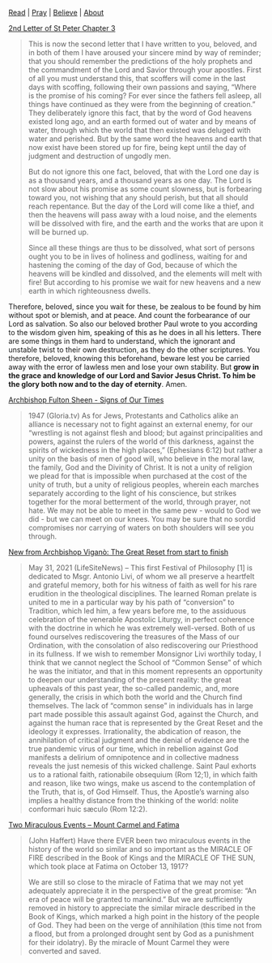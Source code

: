 [Read](books.md) | 
[Pray](prayers.md) | 
[Believe](faith) |
[About](mission.md)

[2nd Letter of St Peter Chapter 3]()  
>This is now the second letter that I have written to you, beloved, and in both of them I have aroused your sincere mind by way of reminder; that you should remember the predictions of the holy prophets and the commandment of the Lord and Savior through your apostles. First of all you must understand this, that scoffers will come in the last days with scoffing, following their own passions and saying, “Where is the promise of his coming? For ever since the fathers fell asleep, all things have continued as they were from the beginning of creation.” They deliberately ignore this fact, that by the word of God heavens existed long ago, and an earth formed out of water and by means of water, through which the world that then existed was deluged with water and perished. But by the same word the heavens and earth that now exist have been stored up for fire, being kept until the day of judgment and destruction of ungodly men.
>
>But do not ignore this one fact, beloved, that with the Lord one day is as a thousand years, and a thousand years as one day. The Lord is not slow about his promise as some count slowness, but is forbearing toward you, not wishing that any should perish, but that all should reach repentance. But the day of the Lord will come like a thief, and then the heavens will pass away with a loud noise, and the elements will be dissolved with fire, and the earth and the works that are upon it will be burned up.
>
>Since all these things are thus to be dissolved, what sort of persons ought you to be in lives of holiness and godliness, waiting for and hastening the coming of the day of God, because of which the heavens will be kindled and dissolved, and the elements will melt with fire! But according to his promise we wait for new heavens and a new earth in which righteousness dwells.
>
Therefore, beloved, since you wait for these, be zealous to be found by him without spot or blemish, and at peace. And count the forbearance of our Lord as salvation. So also our beloved brother Paul wrote to you according to the wisdom given him, speaking of this as he does in all his letters. There are some things in them hard to understand, which the ignorant and unstable twist to their own destruction, as they do the other scriptures. You therefore, beloved, knowing this beforehand, beware lest you be carried away with the error of lawless men and lose your own stability. But **grow in the grace and knowledge of our Lord and Savior Jesus Christ. To him be the glory both now and to the day of eternity**. Amen.

[Archbishop Fulton Sheen - Signs of Our Times](https://gloria.tv/post/8apV1vmiq9kEBvpUHBc7hzDg7)  
>1947 (Gloria.tv) As for Jews, Protestants and Catholics alike an alliance is necessary not to fight against an external enemy, for our “wrestling is not against flesh and blood; but against principalities and powers, against the rulers of the world of this darkness, against the spirits of wickedness in the high places,” (Ephesians 6:12) but rather a unity on the basis of men of good will, who believe in the moral law, the family, God and the Divinity of Christ. It is not a unity of religion we plead for that is impossible when purchased at the cost of the unity of truth, but a unity of religious peoples, wherein each marches separately according to the light of his conscience, but strikes together for the moral betterment of the world, through prayer, not hate. We may not be able to meet in the same pew - would to God we did - but we can meet on our knees. You may be sure that no sordid compromises nor carrying of waters on both shoulders will see you through.  

[New from Archbishop Viganò: The Great Reset from start to finish](https://www.lifesitenews.com/opinion/new-from-archbishop-vigano-the-great-reset-from-start-to-finish)  
>May 31, 2021 (LifeSiteNews) – This first Festival of Philosophy [1] is dedicated to Msgr. Antonio Livi, of whom we all preserve a heartfelt and grateful memory, both for his witness of faith as well for his rare erudition in the theological disciplines. The learned Roman prelate is united to me in a particular way by his path of “conversion” to Tradition, which led him, a few years before me, to the assiduous celebration of the venerable Apostolic Liturgy, in perfect coherence with the doctrine in which he was extremely well-versed. Both of us found ourselves rediscovering the treasures of the Mass of our Ordination, with the consolation of also rediscovering our Priesthood in its fullness. If we wish to remember Monsignor Livi worthily today, I think that we cannot neglect the School of “Common Sense” of which he was the initiator, and that in this moment represents an opportunity to deepen our understanding of the present reality: the great upheavals of this past year, the so-called pandemic, and, more generally, the crisis in which both the world and the Church find themselves. The lack of “common sense” in individuals has in large part made possible this assault against God, against the Church, and against the human race that is represented by the Great Reset and the ideology it expresses. Irrationality, the abdication of reason, the annihilation of critical judgment and the denial of evidence are the true pandemic virus of our time, which in rebellion against God manifests a delirium of omnipotence and in collective madness reveals the just nemesis of this wicked challenge. Saint Paul exhorts us to a rational faith, rationabile obsequium (Rom 12;1), in which faith and reason, like two wings, make us ascend to the contemplation of the Truth, that is, of God Himself. Thus, the Apostle’s warning also implies a healthy distance from the thinking of the world: nolite conformari huic sæculo (Rom 12:2).  

[Two Miraculous Events – Mount Carmel and Fatima](https://www.bluearmy.com/two-miraculous-events-mount-carmel-and-fatima-and-the-rain-of-graces/)  
>(John Haffert) Have there EVER been two miraculous events in the history of the world so similar and so important as the MIRACLE OF FIRE described in the Book of Kings and the MIRACLE OF THE SUN, which took place at Fatima on October 13, 1917?  
>
>We are still so close to the miracle of Fatima that we may not yet adequately appreciate it in the perspective of the great promise: “An era of peace will be granted to mankind.” But we are sufficiently removed in history to appreciate the similar miracle described in the Book of Kings, which marked a high point in the history of the people of God. They had been on the verge of annihilation (this time not from a flood, but from a prolonged drought sent by God as a punishment for their idolatry). By the miracle of Mount Carmel they were converted and saved.  
